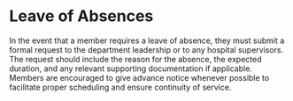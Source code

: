 # Leave of Absences

In the event that a member requires a leave of absence, they must submit a formal request to the department leadership or to any hospital supervisors. The request should include the reason for the absence, the expected duration, and any relevant supporting documentation if applicable. Members are encouraged to give advance notice whenever possible to facilitate proper scheduling and ensure continuity of service.
